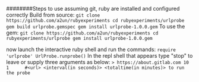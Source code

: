 ########Steps to use
assuming git, ruby are installed and configured correctly
Build from source:
`` git clone https://github.com/a2un/rubyexperiments
   cd rubyexperiments/urlprobe
   gem build urlprobe.gemspec
   gem install urlprobe-1.0.0.gem
``
To use the gem:
``
  git clone https://github.com/a2un/rubyexperiments
  cd rubyexperiments/urlprobe
  gem install urlprobe-1.0.0.gem
``

now launch the interactive ruby shell and run the commands:
``
     require 'urlprobe'
     UrlProbe.runprobe()
``
In the repl shell that appears type "stop" to leave or supply three arguments as below:
``
    > https://about.gitlab.com 10 1      #<url> <interval(in seconds)> <totaltime(in minutes)> to run the probe
``
